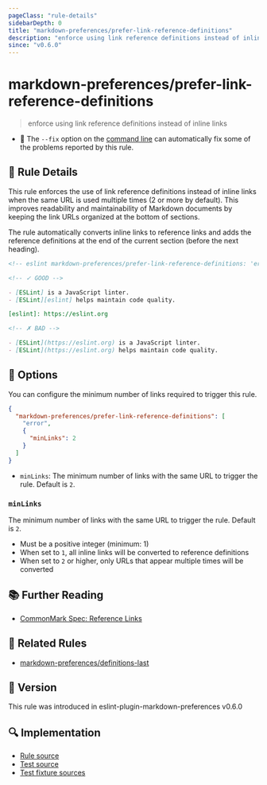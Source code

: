 ```yaml
---
pageClass: "rule-details"
sidebarDepth: 0
title: "markdown-preferences/prefer-link-reference-definitions"
description: "enforce using link reference definitions instead of inline links"
since: "v0.6.0"
---
```


# markdown-preferences/prefer-link-reference-definitions

> enforce using link reference definitions instead of inline links

- 🔧 The `--fix` option on the [command line](https://eslint.org/docs/user-guide/command-line-interface#fixing-problems) can automatically fix some of the problems reported by this rule.

## 📖 Rule Details

This rule enforces the use of link reference definitions instead of inline links when the same URL is used multiple times (2 or more by default). This improves readability and maintainability of Markdown documents by keeping the link URLs organized at the bottom of sections.

The rule automatically converts inline links to reference links and adds the reference definitions at the end of the current section (before the next heading).

<!-- eslint-skip -->

```md
<!-- eslint markdown-preferences/prefer-link-reference-definitions: 'error' -->

<!-- ✓ GOOD -->

- [ESLint] is a JavaScript linter.
- [ESLint][eslint] helps maintain code quality.

[eslint]: https://eslint.org

<!-- ✗ BAD -->

- [ESLint](https://eslint.org) is a JavaScript linter.
- [ESLint](https://eslint.org) helps maintain code quality.
```

## 🔧 Options

You can configure the minimum number of links required to trigger this rule.

```json
{
  "markdown-preferences/prefer-link-reference-definitions": [
    "error",
    {
      "minLinks": 2
    }
  ]
}
```

- `minLinks`: The minimum number of links with the same URL to trigger the rule. Default is `2`.

### `minLinks`

The minimum number of links with the same URL to trigger the rule. Default is `2`.

- Must be a positive integer (minimum: 1)
- When set to `1`, all inline links will be converted to reference definitions
- When set to `2` or higher, only URLs that appear multiple times will be converted

## 📚 Further Reading

- [CommonMark Spec: Reference Links](https://spec.commonmark.org/0.31.2/#link-reference-definitions)

## 👫 Related Rules

- [markdown-preferences/definitions-last](./definitions-last.md)

## 🚀 Version

This rule was introduced in eslint-plugin-markdown-preferences v0.6.0

## 🔍 Implementation

- [Rule source](https://github.com/ota-meshi/eslint-plugin-markdown-preferences/blob/main/src/rules/prefer-link-reference-definitions.ts)
- [Test source](https://github.com/ota-meshi/eslint-plugin-markdown-preferences/blob/main/tests/src/rules/prefer-link-reference-definitions.ts)
- [Test fixture sources](https://github.com/ota-meshi/eslint-plugin-markdown-preferences/tree/main/tests/fixtures/rules/prefer-link-reference-definitions)
